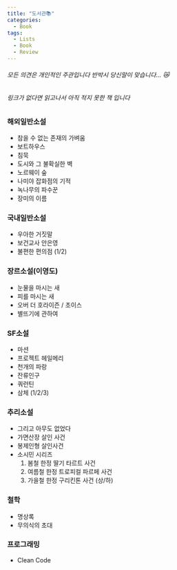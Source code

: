 ```yaml
---
title: "도서관📚"
categories:
  - Book
tags:
  - Lists
  - Book
  - Review
---
```


###### 모든 의견은 개인적인 주관입니다 반박시 당신말이 맞습니다... 😿 ######

###### 링크가 없다면 읽고나서 아직 적지 못한 책 입니다 #######

### **해외일반소설** ###
  * 참을 수 없는 존재의 가벼움
  * 보트하우스
  * 침묵
  * 도시와 그 불확실한 벽
  * 노르웨이 숲
  * 나미야 잡화점의 기적
  * 녹나무의 파수꾼
  * 장미의 이름

### **국내일반소설** ###
  * 우아한 거짓말
  * 보건교사 안은영
  * 불편한 편의점 (1/2)

### **장르소설(이영도)** ###
  * 눈물을 마시는 새
  * 피를 마시는 새
  * 오버 더 호라이즌 / 초이스
  * 별뜨기에 관하여

### **SF소설** ###
  * 마션
  * 프로젝트 헤일메리 
  * 천개의 파랑
  * 잔류인구
  * 쿼런틴
  * 삼체 (1/2/3)
  
### **추리소설** ###
  * 그리고 아무도 없었다
  * 가면산장 살인 사건
  * 봉제인형 살인사건
  * 소시민 시리즈
      1. 봄철 한정 딸기 타르트 사건
      2. 여름철 한정 트로피컬 파르페 사건
      3. 가을철 한정 구리킨톤 사건 (상/하)

### **철학** ###
  * 명상록
  * 무의식의 초대

### **프로그래밍** ###
  * Clean Code
